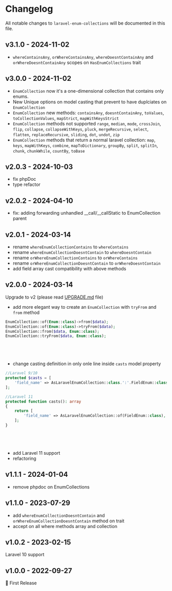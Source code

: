 # Changelog

All notable changes to `laravel-enum-collections` will be documented in this file.

## v3.1.0 - 2024-11-02

- `whereContainsAny`, `orWhereContainsAny`, `whereDoesntContainAny` and `orWhereDoesntContainAny` scopes on `HasEnumCollections` trait

## v3.0.0 - 2024-11-02

- `EnumCollection` now it's a one-dimensional collection that contains only enums.
- New Unique options on model casting that prevent to have duplciates on `EnumCollection`
- `EnumCollection` new methods: `containsAny`, `doesntContainAny`, `toValues`, `toCollectionValues`, `mapStrict`, `mapWithKeysStrict`
- `EnumCollection` methods not supported `range`, `median`, `mode`, `crossJoin`, `flip`, `collapse`, `collapseWithKeys`, `pluck`, `mergeRecursive`, `select`, `flatten`, `replaceRecursive`, `sliding`, `dot`, `undot`, `zip`
- `EnumCollection` methods that return a normal laravel collection: `map`, `keys`, `mapWithKeys`, `combine`, `mapToDictionary`, `groupBy`, `split`, `splitIn`, `chunk`, `chunkWhile`, `countBy`, `toBase`

## v2.0.3 - 2024-10-03

- fix phpDoc
- type refactor

## v2.0.2 - 2024-04-10

- fix: adding forwarding unhandled __call/__callStatic to EnumCollection parent

## v2.0.1 - 2024-03-14

- rename `whereEnumCollectionContains` to `whereContains`
- rename `whereEnumCollectionDoesntContain` to `whereDoesntContain`
- rename `orWhereEnumCollectionContains` to `orWhereContains`
- rename `orWhereEnumCollectionDoesntContain` to `orWhereDoesntContain`
- add field array cast compatibility with above methods

## v2.0.0 - 2024-03-14

Upgrade to v2 (please read [UPGRADE.md](https://github.com/datomatic/laravel-enum-collections/blob/main/UPGRADE.md) file)

- add more elegant way to create an `EnumCollection` with `tryFrom` and `from` method

```php
EnumCollection::of(Enum::class)->from($data);
EnumCollection::of(Enum::class)->tryFrom($data);
EnumCollection::from($data, Enum::class);
EnumCollection::tryFrom($data, Enum::class);






```
- change casting definition in only onle line inside `casts` model property

```php
//Laravel 9/10
protected $casts = [
    'field_name' => AsLaravelEnumCollection::class.':'.FieldEnum::class,
];

//Laravel 11
protected function casts(): array
{
    return [
        'field_name' => AsLaravelEnumCollection::of(FieldEnum::class),
    ];
}






```
- add Laravel 11 support
- refactoring

## v1.1.1 - 2024-01-04

- remove phpdoc on EnumCollections

## v1.1.0 - 2023-07-29

- add `whereEnumCollectionDoesntContain` and `orWhereEnumCollectionDoesntContain` method on trait
- accept on all where methods array and collection

## v1.0.2 - 2023-02-15

Laravel 10 support

## v1.0.0 - 2022-09-27

🚀 First Release
